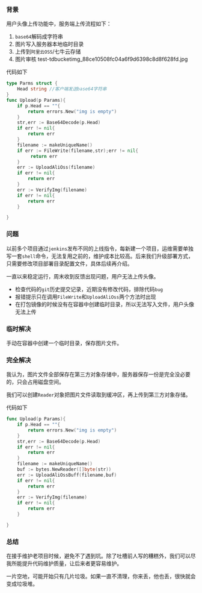### 背景

用户头像上传功能中，服务端上传流程如下：

1. `base64`解码成字符串
2. 图片写入服务器本地临时目录
3. 上传到`阿里云OSS`/七牛云存储
4. 图片审核
test-tdbucketimg_88ce10508fc04a6f9d6398c8d8f628fd.jpg


代码如下

```go
type Parms struct {
    Head string //客户端发送base64字符串
}
func Upload(p Params){
    if p.Head == ""{
        return errors.New("img is empty")
    }
    str,err := Base64Decode(p.Head)
    if err != nil{
        return err
    }
    filename := makeUniqueName()
    if err := FileWrite(filename,str);err != nil{
         return err
    }
    err := UploadAliOss(filename)
    if err != nil{
        return err
    }
    err := VerifyImg(filename)
    if err != nil{
        return err
    }

}
```
### 问题

以前多个项目通过`jenkins`发布不同的上线指令，每新建一个项目，运维需要单独写一套`shell`命令，无法复用之前的，维护成本比较高。后来我们升级部署方式，只需要修改项目部署目录配置文件，具体后续再介绍。

一直以来稳定运行，周末收到反馈出现问题，用户无法上传头像。

- 检查代码的`git`历史提交记录，近期没有修改代码，排除代码`bug`
- 报错提示只在调用`FileWrite`和`UploadAliOss`两个方法时出现
- 在打包镜像的时候没有在容器中创建临时目录，所以无法写入文件，用户头像无法上传

### 临时解决 
手动在容器中创建一个临时目录，保存图片文件。


### 完全解决
我认为，图片文件全部保存在第三方对象存储中，服务器保存一份是完全没必要的，只会占用磁盘空间。

我们可以创建`Reader`对象把图片文件读取到缓冲区，再上传到第三方对象存储。

代码如下
```go
func Upload(p Params){
    if p.Head == ""{
        return errors.New("img is empty")
    }
    str,err := Base64Decode(p.Head)
    if err != nil{
        return err
    }
    filename := makeUniqueName()
    buf := bytes.NewReader([]byte(str))
    err := UploadAliOssBuff(filename,buf)
    if err != nil{
        return err
    }
    err := VerifyImg(filename)
    if err != nil{
        return err
    }

}
```

### 总结

在接手维护老项目时候，避免不了遇到坑。除了吐槽前人写的糟糕外，我们可以尽我所能提升代码维护质量，让后来者更容易维护。

一片空地，可能开始只有几片垃圾。如果一直不清理，你来丢，他也丢，很快就会变成垃圾堆。